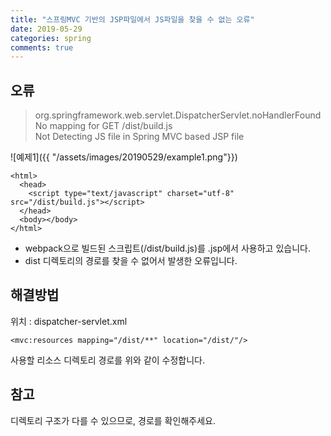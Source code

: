```yaml
---
title: "스프링MVC 기반의 JSP파일에서 JS파일을 찾을 수 없는 오류"
date: 2019-05-29
categories: spring
comments: true
---
```



## 오류
> org.springframework.web.servlet.DispatcherServlet.noHandlerFound No mapping for GET /dist/build.js  
Not Detecting JS file in Spring MVC based JSP file

![예제1]({{ "/assets/images/20190529/example1.png"}})
```
<html>
  <head>
    <script type="text/javascript" charset="utf-8" src="/dist/build.js"></script>
  </head>
  <body></body>
</html>
```
- webpack으로 빌드된 스크립트(/dist/build.js)를 .jsp에서 사용하고 있습니다.
- dist 디렉토리의 경로를 찾을 수 없어서 발생한 오류입니다.

## 해결방법
위치 : dispatcher-servlet.xml

```<mvc:resources mapping="/dist/**" location="/dist/"/>``` 

사용할 리소스 디렉토리 경로를 위와 같이 수정합니다.

## 참고
디렉토리 구조가 다를 수 있으므로, 경로를 확인해주세요.

